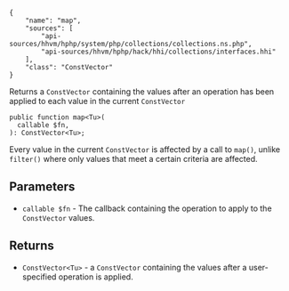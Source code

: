 ``` yamlmeta
{
    "name": "map",
    "sources": [
        "api-sources/hhvm/hphp/system/php/collections/collections.ns.php",
        "api-sources/hhvm/hphp/hack/hhi/collections/interfaces.hhi"
    ],
    "class": "ConstVector"
}
```




Returns a ` ConstVector ` containing the values after an operation has been
applied to each value in the current `` ConstVector ``




``` Hack
public function map<Tu>(
  callable $fn,
): ConstVector<Tu>;
```




Every value in the current ` ConstVector ` is affected by a call to `` map() ``,
unlike ``` filter() ``` where only values that meet a certain criteria are
affected.




## Parameters




+ ` callable $fn ` - The callback containing the operation to apply to the
  `` ConstVector `` values.




## Returns




* ` ConstVector<Tu> ` - a `` ConstVector `` containing the values after a user-specified
  operation is applied.
<!-- HHAPIDOC -->
